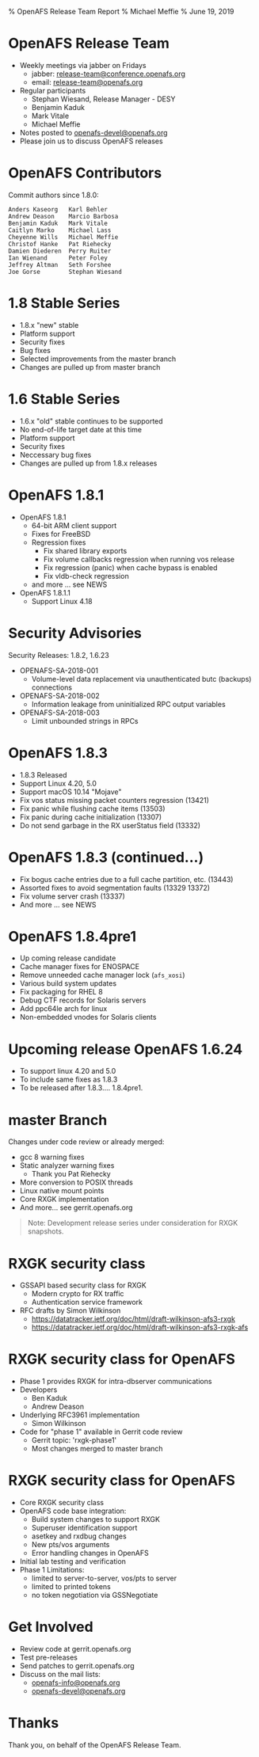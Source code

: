 % OpenAFS Release Team Report
% Michael Meffie
% June 19, 2019

OpenAFS Release Team
====================

* Weekly meetings via jabber on Fridays
    * jabber: release-team@conference.openafs.org
    * email: release-team@openafs.org
* Regular participants
    * Stephan Wiesand, Release Manager - DESY
    * Benjamin Kaduk
    * Mark Vitale
    * Michael Meffie
* Notes posted to openafs-devel@openafs.org
* Please join us to discuss OpenAFS releases

OpenAFS Contributors
====================

Commit authors since 1.8.0:

    Anders Kaseorg   Karl Behler
    Andrew Deason    Marcio Barbosa
    Benjamin Kaduk   Mark Vitale
    Caitlyn Marko    Michael Lass
    Cheyenne Wills   Michael Meffie
    Christof Hanke   Pat Riehecky
    Damien Diederen  Perry Ruiter
    Ian Wienand      Peter Foley
    Jeffrey Altman   Seth Forshee
    Joe Gorse        Stephan Wiesand

1.8 Stable Series
========================

* 1.8.x "new" stable
* Platform support
* Security fixes
* Bug fixes
* Selected improvements from the master branch
* Changes are pulled up from master branch

1.6 Stable Series
========================

* 1.6.x "old" stable continues to be supported
* No end-of-life target date at this time
* Platform support
* Security fixes
* Neccessary bug fixes
* Changes are pulled up from 1.8.x releases

OpenAFS 1.8.1
=============

* OpenAFS 1.8.1
    * 64-bit ARM client support
    * Fixes for FreeBSD
    * Regression fixes
        * Fix shared library exports
        * Fix volume callbacks regression when running vos release
        * Fix regression (panic) when cache bypass is enabled
        * Fix vldb-check regression
    * and more ... see NEWS
* OpenAFS 1.8.1.1
    * Support Linux 4.18

Security Advisories
===================

Security Releases: 1.8.2, 1.6.23

* OPENAFS-SA-2018-001
    * Volume-level data replacement via unauthenticated butc (backups) connections
* OPENAFS-SA-2018-002
    * Information leakage from uninitialized RPC output variables
* OPENAFS-SA-2018-003
    * Limit unbounded strings in RPCs

OpenAFS 1.8.3
==================

* 1.8.3 Released
* Support Linux 4.20, 5.0
* Support macOS 10.14 "Mojave"
* Fix vos status missing packet counters regression (13421)
* Fix panic while flushing cache items (13503)
* Fix panic during cache initialization (13307)
* Do not send garbage in the RX userStatus field (13332)

OpenAFS 1.8.3 (continued...)
==================

* Fix bogus cache entries due to a full cache partition, etc. (13443)
* Assorted fixes to avoid segmentation faults (13329 13372)
* Fix volume server crash (13337)
* And more ... see NEWS


OpenAFS 1.8.4pre1
=================

* Up coming release candidate
* Cache manager fixes for ENOSPACE
* Remove unneeded cache manager lock (`afs_xosi`)
* Various build system updates
* Fix packaging for RHEL 8
* Debug CTF records for Solaris servers
* Add ppc64le arch for linux
* Non-embedded vnodes for Solaris clients

Upcoming release OpenAFS 1.6.24
===============================

* To support linux 4.20 and 5.0
* To include same fixes as 1.8.3
* To be released after 1.8.3.... 1.8.4pre1.

master Branch
=============

Changes under code review or already merged:

* gcc 8 warning fixes
* Static analyzer warning fixes
  * Thank you Pat Riehecky
* More conversion to POSIX threads
* Linux native mount points
* Core RXGK implementation
* And more... see gerrit.openafs.org

> Note:
> Development release series under consideration
> for RXGK snapshots.

RXGK security class
===================

* GSSAPI based security class for RXGK
  * Modern crypto for RX traffic
  * Authentication service framework
* RFC drafts by Simon Wilkinson
  * https://datatracker.ietf.org/doc/html/draft-wilkinson-afs3-rxgk
  * https://datatracker.ietf.org/doc/html/draft-wilkinson-afs3-rxgk-afs

RXGK security class for OpenAFS
===============================

* Phase 1 provides RXGK for intra-dbserver communications
* Developers
    * Ben Kaduk
    * Andrew Deason
* Underlying RFC3961 implementation
    * Simon Wilkinson
* Code for "phase 1" available in Gerrit code review
    * Gerrit topic: 'rxgk-phase1'
    * Most changes merged to master branch

RXGK security class for OpenAFS
===============================

* Core RXGK security class
* OpenAFS code base integration:
    * Build system changes to support RXGK
    * Superuser identification support
    * asetkey and rxdbug changes
    * New pts/vos arguments
    * Error handling changes in OpenAFS
* Initial lab testing and verification
* Phase 1 Limitations:
    * limited to server-to-server, vos/pts to server
    * limited to printed tokens
    * no token negotiation via GSSNegotiate

Get Involved
============

* Review code at gerrit.openafs.org
* Test pre-releases
* Send patches to gerrit.openafs.org
* Discuss on the mail lists:
    * openafs-info@openafs.org
    * openafs-devel@openafs.org

Thanks
======

Thank you, on behalf of the OpenAFS Release Team.
